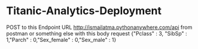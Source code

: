 # Titanic-Analytics-Deployment
POST to this Endpoint URL http://ismailatma.pythonanywhere.com/api from postman or something else with this body request {"Pclass" : 3, "SibSp" : 1,"Parch" : 0,"Sex_female" : 0,"Sex_male" : 1}
